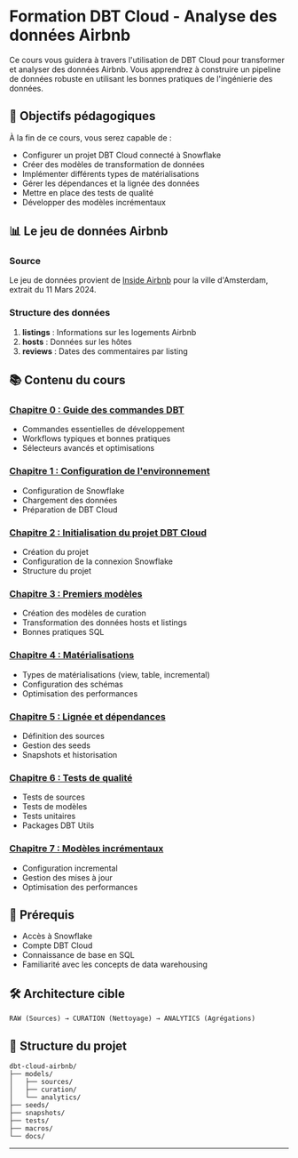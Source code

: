 # Formation DBT Cloud - Analyse des données Airbnb

Ce cours vous guidera à travers l'utilisation de DBT Cloud pour transformer et analyser des données Airbnb. Vous apprendrez à construire un pipeline de données robuste en utilisant les bonnes pratiques de l'ingénierie des données.

## 🎯 Objectifs pédagogiques

À la fin de ce cours, vous serez capable de :
- Configurer un projet DBT Cloud connecté à Snowflake
- Créer des modèles de transformation de données
- Implémenter différents types de matérialisations
- Gérer les dépendances et la lignée des données
- Mettre en place des tests de qualité
- Développer des modèles incrémentaux

## 📊 Le jeu de données Airbnb

### Source
Le jeu de données provient de [Inside Airbnb](https://insideairbnb.com/get-the-data/) pour la ville d'Amsterdam, extrait du 11 Mars 2024.

### Structure des données
1. **listings** : Informations sur les logements Airbnb
2. **hosts** : Données sur les hôtes
3. **reviews** : Dates des commentaires par listing

## 📚 Contenu du cours

### [Chapitre 0 : Guide des commandes DBT](docs/chapitre-0-commandes-dbt.md)
- Commandes essentielles de développement
- Workflows typiques et bonnes pratiques
- Sélecteurs avancés et optimisations

### [Chapitre 1 : Configuration de l'environnement](docs/chapitre-1-environnement.md)
- Configuration de Snowflake
- Chargement des données
- Préparation de DBT Cloud

### [Chapitre 2 : Initialisation du projet DBT Cloud](docs/chapitre-2-initialisation.md)
- Création du projet
- Configuration de la connexion Snowflake
- Structure du projet

### [Chapitre 3 : Premiers modèles](docs/chapitre-3-premiers-modeles.md)
- Création des modèles de curation
- Transformation des données hosts et listings
- Bonnes pratiques SQL

### [Chapitre 4 : Matérialisations](docs/chapitre-4-materialisations.md)
- Types de matérialisations (view, table, incremental)
- Configuration des schémas
- Optimisation des performances

### [Chapitre 5 : Lignée et dépendances](docs/chapitre-5-lineage.md)
- Définition des sources
- Gestion des seeds
- Snapshots et historisation

### [Chapitre 6 : Tests de qualité](docs/chapitre-6-tests.md)
- Tests de sources
- Tests de modèles
- Tests unitaires
- Packages DBT Utils

### [Chapitre 7 : Modèles incrémentaux](docs/chapitre-7-incremental.md)
- Configuration incremental
- Gestion des mises à jour
- Optimisation des performances

## 🚀 Prérequis

- Accès à Snowflake
- Compte DBT Cloud
- Connaissance de base en SQL
- Familiarité avec les concepts de data warehousing

## 🛠️ Architecture cible

```
RAW (Sources) → CURATION (Nettoyage) → ANALYTICS (Agrégations)
```

## 📁 Structure du projet

```
dbt-cloud-airbnb/
├── models/
│   ├── sources/
│   ├── curation/
│   └── analytics/
├── seeds/
├── snapshots/
├── tests/
├── macros/
└── docs/
```

---